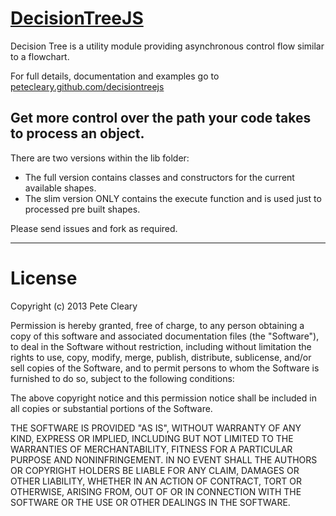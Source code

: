 # [DecisionTreeJS](petecleary.github.com/decisiontreejs)

Decision Tree is a utility module providing asynchronous control flow similar to a flowchart.

For full details, documentation and examples go to [petecleary.github.com/decisiontreejs](petecleary.github.com/decisiontreejs)

## Get more control over the path your code takes to process an object.

There are two versions within the lib folder:
* The full version contains classes and constructors for the current available shapes.
* The slim version ONLY contains the execute function and is used just to processed pre built shapes.

Please send issues and fork as required.

***************************************************

# License

Copyright (c) 2013 Pete Cleary

Permission is hereby granted, free of charge, to any person obtaining a copy of this software and associated documentation files (the "Software"), to deal in the Software without restriction, including without limitation the rights to use, copy, modify, merge, publish, distribute, sublicense, and/or sell copies of the Software, and to permit persons to whom the Software is furnished to do so, subject to the following conditions:

The above copyright notice and this permission notice shall be included in all copies or substantial portions of the Software.

THE SOFTWARE IS PROVIDED "AS IS", WITHOUT WARRANTY OF ANY KIND, EXPRESS OR IMPLIED, INCLUDING BUT NOT LIMITED TO THE WARRANTIES OF MERCHANTABILITY, FITNESS FOR A PARTICULAR PURPOSE AND NONINFRINGEMENT. IN NO EVENT SHALL THE AUTHORS OR COPYRIGHT HOLDERS BE LIABLE FOR ANY CLAIM, DAMAGES OR OTHER LIABILITY, WHETHER IN AN ACTION OF CONTRACT, TORT OR OTHERWISE, ARISING FROM, OUT OF OR IN CONNECTION WITH THE SOFTWARE OR THE USE OR OTHER DEALINGS IN THE SOFTWARE.